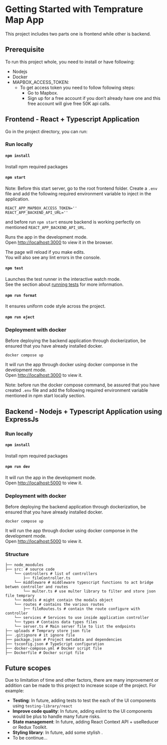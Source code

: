 # Getting Started with Temprature Map App

This project includes two parts one is frontend while other is backend.

## Prerequisite

To run this project whole, you need to install or have following:

- Nodejs
- Docker
- MAPBOX_ACCESS_TOKEN:
  - To get access token you need to follow following steps:
    - Go to Mapbox.
    - Sign up for a free account if you don’t already have one and this free account will give free 50K api calls.

## Frontend - React + Typescript Application

Go in the project directory, you can run:

### Run locally

#### `npm install`

Install npm required packages

#### `npm start`

Note: Before this start server, go to the root frontend folder. Create a `.env` file and add the following required environment variable to inject in the application.

```
REACT_APP_MAPBOX_ACCESS_TOKEN=''
REACT_APP_BACKEND_API_URL=''
```

and before run `npm start` ensure backend is working perfectly on mentioned `REACT_APP_BACKEND_API_URL`.

Runs the app in the development mode.\
Open [http://localhost:3000](http://localhost:3000) to view it in the browser.

The page will reload if you make edits.\
You will also see any lint errors in the console.

#### `npm test`

Launches the test runner in the interactive watch mode.\
See the section about [running tests](https://facebook.github.io/create-react-app/docs/running-tests) for more information.

#### `npm run format`

It ensures uniform code style across the project.

#### `npm run eject`

### Deployment with docker

Before deploying the backend application through dockerization, be ensured that you have already installed docker.

`docker compose up`

It will run the app through docker using docker componse in the development mode.\
Open [http://localhost:3000](http://localhost:3000) to view it.

Note: before run the docker compose command, be assured that you have created `.env` file and add the following required environment variable mentioned in npm start locally section.

## Backend - Nodejs + Typescript Application using ExpressJs

### Run locally

#### `npm install`

Install npm required packages

#### `npm run dev`

It will run the app in the development mode.\
Open [http://localhost:5000](http://localhost:5000) to view it.

### Deployment with docker

Before deploying the backend application through dockerization, be ensured that you have already installed docker.

`docker compose up`

It will run the app through docker using docker componse in the development mode.\
Open [http://localhost:5000](http://localhost:5000) to view it.

### Structure

```
├── node_moodules
├── src: # source code
    └── controllers # list of controllers
        ├── fileController.ts
    └── middleware # middleware typescript functions to act bridge betwen controller and routes
        └── multer.ts # use multer library to filter and store json file temprary
    └── models # might contain the modals object
    └── routes # contains the various routes
        ├── fileRoutes.ts # contain the route configure with controller
    └── services # Services to use inside application controller
    └── types # Contains data types files
    └── server.ts # Main server file to list the endpoints
├── uploads # Temprary store json file
├── .gitignore # it ignore file
├── package.json # Project metadata and dependencies
├── tsconfig.json # TypeScript configuration
├── docker-compose.yml # Docker script file
├── Dockerfile # Docker script file

```

## Future scopes

Due to limitation of time and other factors, there are many improvement or addition can be made to this project to increase scope of the project. For example:

- <b>Testing</b>: In future, adding tests to test the each of the UI components using `testing-library/react`
- <b>Improve code quality</b>: In future, adding eslint to the UI components would be plus to handle many future risks.
- <b>State management</b>: In future, adding React Context API + useReducer or Redux Toolkit.
- <b>Styling library</b>: In future, add some stylish .
- To be continue...
